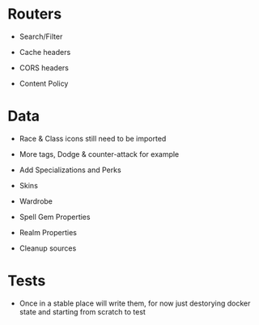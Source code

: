 # Routers

* Search/Filter

* Cache headers

* CORS headers

* Content Policy

# Data

* Race & Class icons still need to be imported

* More tags, Dodge & counter-attack for example

* Add Specializations and Perks

* Skins

* Wardrobe

* Spell Gem Properties

* Realm Properties

* Cleanup sources

# Tests

* Once in a stable place will write them, for now just destorying docker state and starting from scratch to test